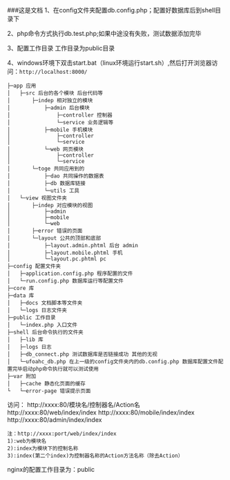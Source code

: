 ###这是文档
1、在config文件夹配置db.config.php；配置好数据库后到shell目录下

2、php命令方式执行db.test.php;如果中途没有失败，测试数据添加完毕

3、配置工作目录 工作目录为public目录

4、windows环境下双击start.bat（linux环境运行start.sh）,然后打开浏览器访问：`http://localhost:8000/`


    ├─app 应用
    │   ├─src 后台的各个模块 后台代码等
    │       ├─indep 相对独立的模块
    │           ├─admin 后台模块
    │               ├─controller 控制器
    │               └─service 业务逻辑等
    │           ├─mobile 手机模块
    │               ├─controller
    │               └─service
    │           └─web 网页模块
    │               ├─controller
    │               └─service
    │       └─toge 共同应用到的
    │           ├─dao 共同操作的数据表
    │           ├─db 数据库链接
    │           └─utils 工具
    │   └─view 视图文件夹
    │       ├─indep 对应模块的视图
    │           ├─admin
    │           ├─mobile
    │           └─web
    │       ├─error 错误的页面
    │       └─layout 公共的顶部和底部
    │           ├─layout.admin.phtml 后台 admin
    │           ├─layout.mobile.phtml 手机
    │           └─layout.pc.phtml pc
    ├─config 配置文件夹
    │   ├─application.config.php 程序配置的文件
    │   └─run.config.php 数据库运行等配置文件
    ├─core 库
    ├─data 库
    │   ├─docs 文档脚本等文件夹
    │   └─logs 日志文件夹
    ├─public 工作目录
    │   └─index.php 入口文件
    ├─shell 后台命令执行的文件夹
    │   ├─lib 库
    │   ├─logs 日志
    │   ├─db_connect.php 测试数据库是否链接成功 其他的无视
    │   └─ufoahc_db.php 在上一级的config文件夹内的db.config.php 数据库配置文件配置完毕启动php命令执行就可以测试使用
    ├─var 附加
    │   ├─cache 静态化页面的缓存
    └   └─error-page 错误提示页面

访问：
    http://xxxx:80/模块名/控制器名/Action名
    http://xxxx:80/web/index/index
    http://xxxx:80/mobile/index/index
    http://xxxx:80/admin/index/index

    注：http://xxxx:port/web/index/index
    1):web为模块名
    2):index为模块下的控制名称
    3):index(第二个index)为控制器名称的Action方法名称（除去Action）

nginx的配置工作目录为：public